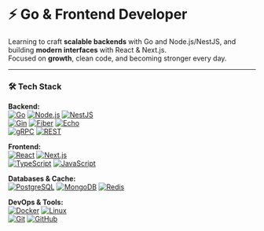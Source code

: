 # ⚡ Go & Frontend Developer

Learning to craft **scalable backends** with Go and Node.js/NestJS, and building **modern interfaces** with React & Next.js.  
Focused on **growth**, clean code, and becoming stronger every day.

---

### 🛠 Tech Stack

**Backend:**  
[![Go](https://img.shields.io/badge/Go-00ADD8?style=for-the-badge&logo=go&logoColor=white)](https://golang.org/) 
[![Node.js](https://img.shields.io/badge/Node.js-339933?style=for-the-badge&logo=node.js&logoColor=white)](https://nodejs.org/) 
[![NestJS](https://img.shields.io/badge/NestJS-E0234E?style=for-the-badge&logo=nestjs&logoColor=white)](https://nestjs.com/)  
[![Gin](https://img.shields.io/badge/Gin-009ADD?style=for-the-badge)](https://gin-gonic.com/) 
[![Fiber](https://img.shields.io/badge/Fiber-00ADD8?style=for-the-badge)](https://gofiber.io/) 
[![Echo](https://img.shields.io/badge/Echo-00ADD8?style=for-the-badge)](https://echo.labstack.com/)  
[![gRPC](https://img.shields.io/badge/gRPC-4285F4?style=for-the-badge&logo=google&logoColor=white)](https://grpc.io/) 
[![REST](https://img.shields.io/badge/REST-FF6C37?style=for-the-badge&logo=rest&logoColor=white)](https://restfulapi.net/)

**Frontend:**  
[![React](https://img.shields.io/badge/React-61DAFB?style=for-the-badge&logo=react&logoColor=black)](https://reactjs.org/) 
[![Next.js](https://img.shields.io/badge/Next.js-000000?style=for-the-badge&logo=next.js&logoColor=white)](https://nextjs.org/)  
[![TypeScript](https://img.shields.io/badge/TypeScript-3178C6?style=for-the-badge&logo=typescript&logoColor=white)](https://www.typescriptlang.org/) 
[![JavaScript](https://img.shields.io/badge/JavaScript-F7DF1E?style=for-the-badge&logo=javascript&logoColor=black)](https://developer.mozilla.org/en-US/docs/Web/JavaScript)

**Databases & Cache:**  
[![PostgreSQL](https://img.shields.io/badge/PostgreSQL-4169E1?style=for-the-badge&logo=postgresql&logoColor=white)](https://postgresql.org/) 
[![MongoDB](https://img.shields.io/badge/MongoDB-47A248?style=for-the-badge&logo=mongodb&logoColor=white)](https://mongodb.com/) 
[![Redis](https://img.shields.io/badge/Redis-DC382D?style=for-the-badge&logo=redis&logoColor=white)](https://redis.io/)

**DevOps & Tools:**  
[![Docker](https://img.shields.io/badge/Docker-2496ED?style=for-the-badge&logo=docker&logoColor=white)](https://docker.com/) 
[![Linux](https://img.shields.io/badge/Linux-FCC624?style=for-the-badge&logo=linux&logoColor=black)](https://linux.org/)  
[![Git](https://img.shields.io/badge/Git-F05032?style=for-the-badge&logo=git&logoColor=white)](https://git-scm.com/) 
[![GitHub](https://img.shields.io/badge/GitHub-181717?style=for-the-badge&logo=github&logoColor=white)](https://github.com/)
